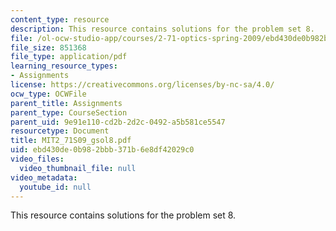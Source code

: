 ```yaml
---
content_type: resource
description: This resource contains solutions for the problem set 8.
file: /ol-ocw-studio-app/courses/2-71-optics-spring-2009/ebd430de0b982bbb371b6e8df42029c0_MIT2_71S09_gsol8.pdf
file_size: 851368
file_type: application/pdf
learning_resource_types:
- Assignments
license: https://creativecommons.org/licenses/by-nc-sa/4.0/
ocw_type: OCWFile
parent_title: Assignments
parent_type: CourseSection
parent_uid: 9e91e110-cd2b-2d2c-0492-a5b581ce5547
resourcetype: Document
title: MIT2_71S09_gsol8.pdf
uid: ebd430de-0b98-2bbb-371b-6e8df42029c0
video_files:
  video_thumbnail_file: null
video_metadata:
  youtube_id: null
---
```

This resource contains solutions for the problem set 8.